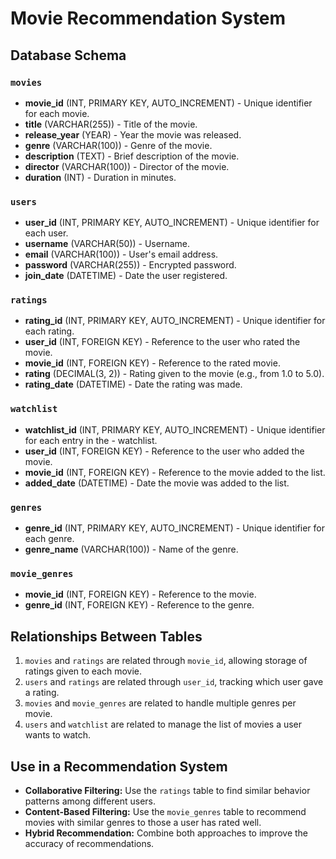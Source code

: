 # Movie Recommendation System

## Database Schema

### `movies`
- **movie_id** (INT, PRIMARY KEY, AUTO_INCREMENT) - Unique identifier for each movie.
- **title** (VARCHAR(255)) - Title of the movie.
- **release_year** (YEAR) - Year the movie was released.
- **genre** (VARCHAR(100)) - Genre of the movie.
- **description** (TEXT) - Brief description of the movie.
- **director** (VARCHAR(100)) - Director of the movie.
- **duration** (INT) - Duration in minutes.
### `users`
- **user_id** (INT, PRIMARY KEY, AUTO_INCREMENT) - Unique identifier for each user.
- **username** (VARCHAR(50)) - Username.
- **email** (VARCHAR(100)) - User's email address.
- **password** (VARCHAR(255)) - Encrypted password.
- **join_date** (DATETIME) - Date the user registered.
### `ratings`
- **rating_id** (INT, PRIMARY KEY, AUTO_INCREMENT) - Unique identifier for each rating.
- **user_id** (INT, FOREIGN KEY) - Reference to the user who rated the movie.
- **movie_id** (INT, FOREIGN KEY) - Reference to the rated movie.
- **rating** (DECIMAL(3, 2)) - Rating given to the movie (e.g., from 1.0 to 5.0).
- **rating_date** (DATETIME) - Date the rating was made.
### `watchlist`
- **watchlist_id** (INT, PRIMARY KEY, AUTO_INCREMENT) - Unique identifier for each entry in the - watchlist.
- **user_id** (INT, FOREIGN KEY) - Reference to the user who added the movie.
- **movie_id** (INT, FOREIGN KEY) - Reference to the movie added to the list.
- **added_date** (DATETIME) - Date the movie was added to the list.
### `genres`
- **genre_id** (INT, PRIMARY KEY, AUTO_INCREMENT) - Unique identifier for each genre.
- **genre_name** (VARCHAR(100)) - Name of the genre.
### `movie_genres`
- **movie_id** (INT, FOREIGN KEY) - Reference to the movie.
- **genre_id** (INT, FOREIGN KEY) - Reference to the genre.
## Relationships Between Tables
1. `movies` and `ratings` are related through `movie_id`, allowing storage of ratings given to each movie.
2. `users` and `ratings` are related through `user_id`, tracking which user gave a rating.
3. `movies` and `movie_genres` are related to handle multiple genres per movie.
4. `users` and `watchlist` are related to manage the list of movies a user wants to watch.
## Use in a Recommendation System
- **Collaborative Filtering:** Use the `ratings` table to find similar behavior patterns among different users.
- **Content-Based Filtering:** Use the `movie_genres` table to recommend movies with similar genres to those a user has rated well.
- **Hybrid Recommendation:** Combine both approaches to improve the accuracy of recommendations.